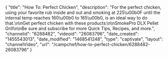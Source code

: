 {
    "title": "How To: Perfect Chicken",
    "description": "For the perfect chicken, using your favorite rub inside and out and smoking at 225\u00b0F until the internal temp reaches 160\u00b0 to 165\u00b0, is an ideal way to do that.\n\nGet perfect chicken with these products:\n\nSmokePro DLX Pellet Grill\n\nBe sure and subscribe for more Quick Tips, Recipes, and more.",
    "channelid": "6288482",
    "videoid": "26083796",
    "date_created": "1455543013",
    "date_modified": "1468541248",
    "type": "captivate",
    "layout": "channelVideo",
    "url": "\/campchef\/how-to-perfect-chicken\/6288482-26083796"
}